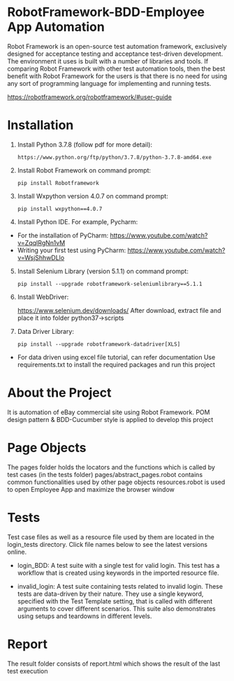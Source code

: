 # RobotFramework-BDD-Employee App Automation
Robot Framework is an open-source test automation framework, exclusively designed for acceptance testing and acceptance test-driven development. The environment it uses is built with a number of libraries and tools.
If comparing Robot Framework with other test automation tools, then the best benefit with Robot Framework for the users is that there is no need for using any sort of programming language for implementing and running tests.

https://robotframework.org/robotframework/#user-guide
# Installation
1. Install Python 3.7.8 (follow pdf for more detail):

   `https://www.python.org/ftp/python/3.7.8/python-3.7.8-amd64.exe`
2. Install Robot Framework on command prompt:
   
   `pip install Robotframework`
3. Install Wxpython version 4.0.7 on command prompt:
   
   `pip install wxpython==4.0.7`
4. Install Python IDE. For example, Pycharm:
- For the installation of PyCharm: https://www.youtube.com/watch?v=ZqqIRgNn1vM
- Writing your first test using PyCharm: https://www.youtube.com/watch?v=WsjShhwDLlo
5. Install Selenium Library (version 5.1.1) on command prompt:
   
   `pip install --upgrade robotframework-seleniumlibrary==5.1.1`
6. Install WebDriver:

   https://www.selenium.dev/downloads/
   After download, extract file and place it into folder python37->scripts
7. Data Driver Library:
   
   `pip install --upgrade robotframework-datadriver[XLS]`
- For data driven using excel file tutorial, can refer documentation
Use requirements.txt to install the required packages and run this project
# About the Project
It is automation of eBay commercial site using Robot Framework. POM design pattern & BDD-Cucumber style is applied to develop this project
# Page Objects
The pages folder holds the locators and the functions which is called by test cases (in the tests folder)
pages/abstract_pages.robot contains common functionalities used by other page objects
resources.robot is used to open Employee App and maximize the browser window
# Tests
Test case files as well as a resource file used by them are located in the login_tests directory. Click file names below to see the latest versions online.

- login_BDD: A test suite with a single test for valid login.
This test has a workflow that is created using keywords in the imported resource file.

- invalid_login: A test suite containing tests related to invalid login.
These tests are data-driven by their nature. They use a single keyword, specified with the Test Template setting, that is called with different arguments to cover different scenarios.
This suite also demonstrates using setups and teardowns in different levels.

# Report
The result folder consists of report.html which shows the result of the last test execution
